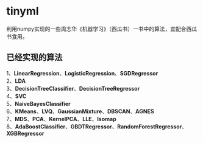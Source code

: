 # tinyml
利用numpy实现的一些周志华《机器学习》（西瓜书）一书中的算法，宜配合西瓜书食用。
## 已经实现的算法
1、**LinearRegression**、**LogisticRegression**、**SGDRegressor**  
2、**LDA**  
3、**DecisionTreeClassifier**、**DecisionTreeRegressor**  
4、**SVC**  
5、**NaiveBayesClassifier**  
6、**KMeans**、**LVQ**、**GaussianMixture**、**DBSCAN**、**AGNES**  
7、**MDS**、**PCA**、**KernelPCA**、**LLE**、**Isomap**  
8、**AdaBoostClassifier**、**GBDTRegressor**、**RandomForestRegressor**、
**XGBRegressor**
